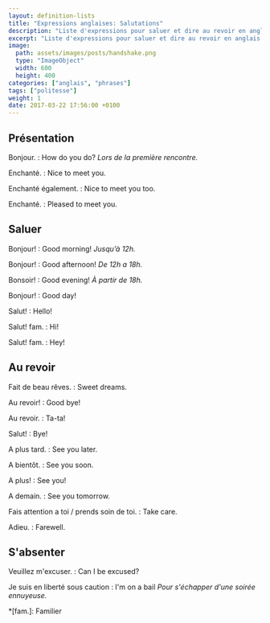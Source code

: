 ```yaml
---
layout: definition-lists
title: "Expressions anglaises: Salutations"
description: "Liste d'expressions pour saluer et dire au revoir en anglais."
excerpt: "Liste d'expressions pour saluer et dire au revoir en anglais."
image:
  path: assets/images/posts/handshake.png
  type: "ImageObject"
  width: 600
  height: 400
categories: ["anglais", "phrases"]
tags: ["politesse"]
weight: 1
date: 2017-03-22 17:56:00 +0100
---
```


## Présentation

Bonjour.
: How do you do?
*Lors de la première rencontre.*

Enchanté.
: Nice to meet you.

Enchanté également.
: Nice to meet you too.

Enchanté.
: Pleased to meet you.


## Saluer

Bonjour!
: Good morning!
*Jusqu’à 12h.*

Bonjour!
: Good afternoon!
*De 12h a 18h.*

Bonsoir!
: Good evening!
*À partir de 18h.*

Bonjour!
: Good day!

Salut!
: Hello!

Salut! fam.
: Hi!

Salut! fam.
: Hey!


## Au revoir

Fait de beau rêves.
: Sweet dreams.

Au revoir!
: Good bye!

Au revoir.
: Ta-ta!

Salut!
: Bye!

A plus tard.
: See you later.

A bientôt.
: See you soon.

A plus!
: See you!

A demain.
: See you tomorrow.

Fais attention a toi / prends soin de toi.
: Take care.

Adieu.
: Farewell.


## S'absenter

Veuillez m'excuser.
: Can I be excused?

Je suis en liberté sous caution
: I'm on a bail
*Pour s'échapper d'une soirée ennuyeuse.*



*[fam.]: Familier
